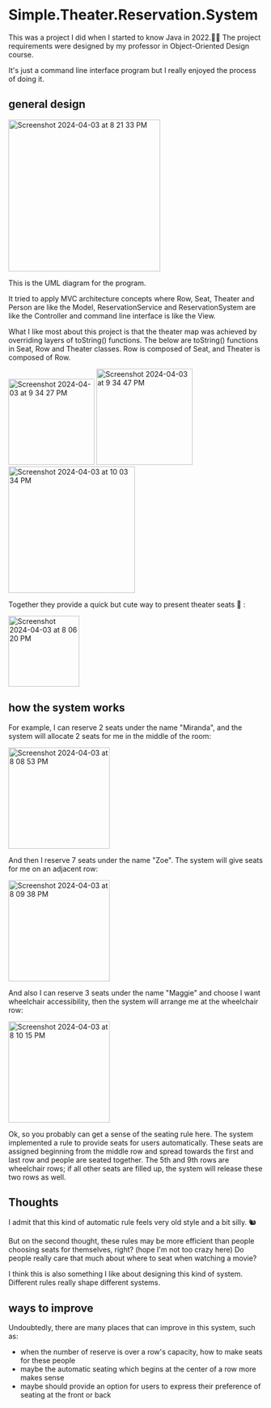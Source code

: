 # Simple.Theater.Reservation.System

This was a project I did when I started to know Java in 2022.👩‍💻 The project requirements were designed by my professor in Object-Oriented Design course.

It's just a command line interface program but I really enjoyed the process of doing it. 

## general design

<img width="300" alt="Screenshot 2024-04-03 at 8 21 33 PM" src="https://github.com/MirandaLyu/Simple.Theater.Reservation.System/assets/115821003/06d48bf3-2b2d-44ca-b33a-401305b96cee">

This is the UML diagram for the program.

It tried to apply MVC architecture concepts where Row, Seat, Theater and Person are like the Model, ReservationService and ReservationSystem are like the Controller and command line interface is like the View.

What I like most about this project is that the theater map was achieved by overriding layers of toString() functions. The below are toString() functions in Seat, Row and Theater classes. Row is composed of Seat, and Theater is composed of Row.

<img width="170" alt="Screenshot 2024-04-03 at 9 34 27 PM" src="https://github.com/MirandaLyu/Simple.Theater.Reservation.System/assets/115821003/65c77683-2e46-4e38-8ecb-53bbde18c6fc">
<img width="190" alt="Screenshot 2024-04-03 at 9 34 47 PM" src="https://github.com/MirandaLyu/Simple.Theater.Reservation.System/assets/115821003/58aadcfa-11a9-4443-af99-f3b421b7956b">
<img width="250" alt="Screenshot 2024-04-03 at 10 03 34 PM" src="https://github.com/MirandaLyu/Simple.Theater.Reservation.System/assets/115821003/6f19112b-7be6-4f89-bfb9-35e2de5db10a">

Together they provide a quick but cute way to present theater seats 🎥 :

<img width="140" alt="Screenshot 2024-04-03 at 8 06 20 PM" src="https://github.com/MirandaLyu/Simple.Theater.Reservation.System/assets/115821003/93ca593a-f3be-4023-9829-c219da56325f">

## how the system works

For example, I can reserve 2 seats under the name "Miranda", and the system will allocate 2 seats for me in the middle of the room:

<img width="200" alt="Screenshot 2024-04-03 at 8 08 53 PM" src="https://github.com/MirandaLyu/Simple.Theater.Reservation.System/assets/115821003/967734c0-80a0-4c89-9f32-07de21dca4da">

And then I reserve 7 seats under the name "Zoe". The system will give seats for me on an adjacent row:

<img width="200" alt="Screenshot 2024-04-03 at 8 09 38 PM" src="https://github.com/MirandaLyu/Simple.Theater.Reservation.System/assets/115821003/01c63222-4a9b-4453-96a8-9343214e000c">

And also I can reserve 3 seats under the name "Maggie" and choose I want wheelchair accessibility, then the system will arrange me at the wheelchair row:

<img width="200" alt="Screenshot 2024-04-03 at 8 10 15 PM" src="https://github.com/MirandaLyu/Simple.Theater.Reservation.System/assets/115821003/099a95fb-a883-4a99-8de1-557a6db08e17">

Ok, so you probably can get a sense of the seating rule here. The system implemented a rule to provide seats for users automatically. These seats are assigned beginning from the middle row and spread towards the first and last row and people are seated together. The 5th and 9th rows are wheelchair rows; if all other seats are filled up, the system will release these two rows as well.

## Thoughts

I admit that this kind of automatic rule feels very old style and a bit silly. 🐿️

But on the second thought, these rules may be more efficient than people choosing seats for themselves, right? (hope I'm not too crazy here) Do people really care that much about where to seat when watching a movie?

I think this is also something I like about designing this kind of system. Different rules really shape different systems.

## ways to improve

Undoubtedly, there are many places that can improve in this system, such as:
* when the number of reserve is over a row's capacity, how to make seats for these people
* maybe the automatic seating which begins at the center of a row more makes sense
* maybe should provide an option for users to express their preference of seating at the front or back
